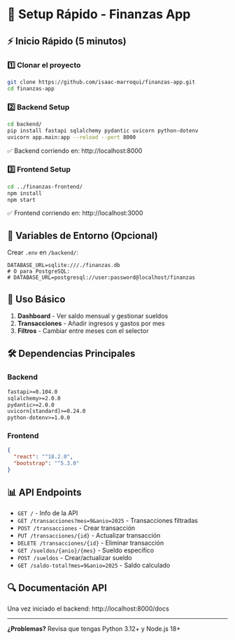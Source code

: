 # 🚀 Setup Rápido - Finanzas App

## ⚡ Inicio Rápido (5 minutos)

### 1️⃣ Clonar el proyecto
```bash
git clone https://github.com/isaac-marroqui/finanzas-app.git
cd finanzas-app
```

### 2️⃣ Backend Setup
```bash
cd backend/
pip install fastapi sqlalchemy pydantic uvicorn python-dotenv
uvicorn app.main:app --reload --port 8000
```
✅ Backend corriendo en: http://localhost:8000

### 3️⃣ Frontend Setup
```bash
cd ../finanzas-frontend/
npm install
npm start
```
✅ Frontend corriendo en: http://localhost:3000

## 🔧 Variables de Entorno (Opcional)

Crear `.env` en `/backend/`:
```env
DATABASE_URL=sqlite:///./finanzas.db
# O para PostgreSQL:
# DATABASE_URL=postgresql://user:password@localhost/finanzas
```

## 📱 Uso Básico

1. **Dashboard** - Ver saldo mensual y gestionar sueldos
2. **Transacciones** - Añadir ingresos y gastos por mes
3. **Filtros** - Cambiar entre meses con el selector

## 🛠️ Dependencias Principales

### Backend
```txt
fastapi>=0.104.0
sqlalchemy>=2.0.0
pydantic>=2.0.0
uvicorn[standard]>=0.24.0
python-dotenv>=1.0.0
```

### Frontend
```json
{
  "react": "^18.2.0",
  "bootstrap": "^5.3.0"
}
```

## 📊 API Endpoints

- `GET /` - Info de la API
- `GET /transacciones?mes=9&anio=2025` - Transacciones filtradas
- `POST /transacciones` - Crear transacción
- `PUT /transacciones/{id}` - Actualizar transacción
- `DELETE /transacciones/{id}` - Eliminar transacción
- `GET /sueldos/{anio}/{mes}` - Sueldo específico
- `POST /sueldos` - Crear/actualizar sueldo
- `GET /saldo-total?mes=9&anio=2025` - Saldo calculado

## 🔍 Documentación API

Una vez iniciado el backend: http://localhost:8000/docs

---
**¿Problemas?** Revisa que tengas Python 3.12+ y Node.js 18+